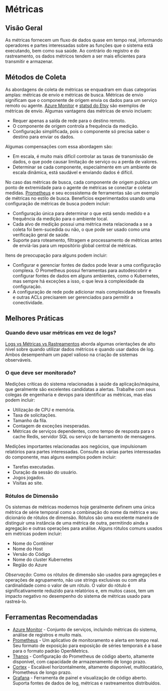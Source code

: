 # Métricas

## Visão Geral

As métricas fornecem um fluxo de dados quase em tempo real, informando operadores e partes interessadas sobre as funções que o sistema está executando, bem como sua saúde. Ao contrário do registro e do rastreamento, os dados métricos tendem a ser mais eficientes para transmitir e armazenar.

## Métodos de Coleta

As abordagens de coleta de métricas se enquadram em duas categorias amplas: métricas de envio e métricas de busca. Métricas de envio significam que o componente de origem envia os dados para um serviço remoto ou agente. [Azure Monitor](https://azure.microsoft.com/pt-br/services/monitor) e [statsd do Etsy](https://github.com/statsd/statsd) são exemplos de métricas de envio. Algumas vantagens das métricas de envio incluem:

- Requer apenas a saída de rede para o destino remoto.
- O componente de origem controla a frequência da medição.
- Configuração simplificada, pois o componente só precisa saber o destino para enviar os dados.

Algumas compensações com essa abordagem são:

- Em escala, é muito mais difícil controlar as taxas de transmissão de dados, o que pode causar limitação de serviço ou a perda de valores.
- Determinar se cada componente, especialmente em um ambiente de escala dinâmica, está saudável e enviando dados é difícil.

No caso das métricas de busca, cada componente de origem publica um ponto de extremidade para o agente de métricas se conectar e coletar medidas. [Prometheus](https://prometheus.io/) e seu ecossistema de ferramentas são um exemplo de métricas no estilo de busca. Benefícios experimentados usando uma configuração de métricas de busca podem incluir:

- Configuração única para determinar o que está sendo medido e a frequência da medição para o ambiente local.
- Cada alvo de medição possui uma métrica meta relacionada a se a coleta foi bem-sucedida ou não, o que pode ser usado como uma verificação geral de saúde.
- Suporte para roteamento, filtragem e processamento de métricas antes de enviá-las para um repositório global central de métricas.

Itens de preocupação para alguns podem incluir:

- Configurar e gerenciar fontes de dados pode levar a uma configuração complexa. O Prometheus possui ferramentas para autodescobrir e configurar fontes de dados em alguns ambientes, como o Kubernetes, mas sempre há exceções a isso, o que leva à complexidade da configuração.
- A configuração de rede pode adicionar mais complexidade se firewalls e outras ACLs precisarem ser gerenciados para permitir a conectividade.

## Melhores Práticas

### Quando devo usar métricas em vez de logs?

[Logs vs Métricas vs Rastreamentos](../log-vs-metric-vs-trace.md) aborda algumas orientações de alto nível sobre quando utilizar dados métricos e quando usar dados de log. Ambos desempenham um papel valioso na criação de sistemas observáveis.

### O que deve ser monitorado?

Medições críticas do sistema relacionadas à saúde da aplicação/máquina, que geralmente são excelentes candidatas a alertas. Trabalhe com seus colegas de engenharia e devops para identificar as métricas, mas elas podem incluir:

- Utilização de CPU e memória.
- Taxa de solicitações.
- Tamanho da fila.
- Contagem de exceções inesperadas.
- Métricas de serviços dependentes, como tempo de resposta para o cache Redis, servidor SQL ou serviço de barramento de mensagens.

Medições importantes relacionadas aos negócios, que impulsionam relatórios para partes interessadas. Consulte as várias partes interessadas do componente, mas alguns exemplos podem incluir:

- Tarefas executadas.
- Duração da sessão do usuário.
- Jogos jogados.
- Visitas ao site.

### Rótulos de Dimensão

Os sistemas de métricas modernos hoje geralmente definem uma única métrica de série temporal como a combinação do nome da métrica e seu dicionário de rótulos de dimensão. Rótulos são uma excelente maneira de distinguir uma instância de uma métrica de outra, permitindo ainda a agregação e outras operações para análise. Alguns rótulos comuns usados em métricas podem incluir:

- Nome do Contêiner
- Nome do Host
- Versão do Código
- Nome do cluster Kubernetes
- Região do Azure

_Observação_: Como os rótulos de dimensão são usados para agregações e operações de agrupamento, não use strings exclusivas ou com alta cardinalidade como o valor de um rótulo. O valor do rótulo é significativamente reduzido para relatórios e, em muitos casos, tem um impacto negativo no desempenho do sistema de métricas usado para rastreá-lo.

## Ferramentas Recomendadas

- [Azure Monitor](https://learn.microsoft.com/en-us/azure/azure-monitor/overview) - Conjunto de serviços, incluindo métricas do sistema, análise de registros e muito mais.
- [Prometheus](https://learn.microsoft.com/en-us/azure/azure-monitor/overview) - Um aplicativo de monitoramento e alerta em tempo real. Seu formato de exposição para exposição de séries temporais é a base para o formato padrão OpenMetrics.
- [Thanos](https://thanos.io) - Configuração do Prometheus de código aberto, altamente disponível, com capacidade de armazenamento de longo prazo.
- [Cortex](https://cortexmetrics.io) - Escalável horizontalmente, altamente disponível, multilocatário, Prometheus de longo prazo.
- [Grafana](https://grafana.com) - Ferramenta de painel e visualização de código aberto. Suporta fontes de dados de log, métricas e rastreamentos distribuídos.
